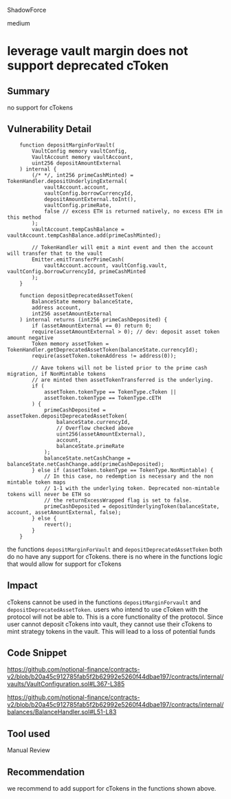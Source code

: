 ShadowForce

medium

# leverage vault margin does not support deprecated cToken

## Summary
no support for cTokens
## Vulnerability Detail
```solidity
    function depositMarginForVault(
        VaultConfig memory vaultConfig,
        VaultAccount memory vaultAccount,
        uint256 depositAmountExternal
    ) internal {
        (/* */, int256 primeCashMinted) = TokenHandler.depositUnderlyingExternal(
            vaultAccount.account,
            vaultConfig.borrowCurrencyId,
            depositAmountExternal.toInt(),
            vaultConfig.primeRate,
            false // excess ETH is returned natively, no excess ETH in this method
        );
        vaultAccount.tempCashBalance = vaultAccount.tempCashBalance.add(primeCashMinted);

        // TokenHandler will emit a mint event and then the account will transfer that to the vault
        Emitter.emitTransferPrimeCash(
            vaultAccount.account, vaultConfig.vault, vaultConfig.borrowCurrencyId, primeCashMinted
        );
    }
```
```solidity
    function depositDeprecatedAssetToken(
        BalanceState memory balanceState,
        address account,
        int256 assetAmountExternal
    ) internal returns (int256 primeCashDeposited) {
        if (assetAmountExternal == 0) return 0;
        require(assetAmountExternal > 0); // dev: deposit asset token amount negative
        Token memory assetToken = TokenHandler.getDeprecatedAssetToken(balanceState.currencyId);
        require(assetToken.tokenAddress != address(0));

        // Aave tokens will not be listed prior to the prime cash migration, if NonMintable tokens
        // are minted then assetTokenTransferred is the underlying.
        if (
            assetToken.tokenType == TokenType.cToken ||
            assetToken.tokenType == TokenType.cETH
        ) {
            primeCashDeposited = assetToken.depositDeprecatedAssetToken(
                balanceState.currencyId,
                // Overflow checked above
                uint256(assetAmountExternal),
                account,
                balanceState.primeRate
            );
            balanceState.netCashChange = balanceState.netCashChange.add(primeCashDeposited);
        } else if (assetToken.tokenType == TokenType.NonMintable) {
            // In this case, no redemption is necessary and the non mintable token maps
            // 1-1 with the underlying token. Deprecated non-mintable tokens will never be ETH so
            // the returnExcessWrapped flag is set to false.
            primeCashDeposited = depositUnderlyingToken(balanceState, account, assetAmountExternal, false);
        } else {
            revert();
        }
    }
```
the functions `depositMarginForVault` and `depositDeprecatedAssetToken` both do no have any support for cTokens. there is no where in the functions logic that would allow for support for cTokens
## Impact
cTokens cannot be used in the functions `depositMarginForvault` and `depositDeprecatedAssetToken`.  users who intend to use cToken with the protocol will not be able to. This is a core functionality of the protocol. Since user cannot deposit cTokens into vault, they cannot use their cTokens to mint strategy tokens in the vault. This will lead to a loss of potential funds
## Code Snippet
https://github.com/notional-finance/contracts-v2/blob/b20a45c912785fab5f2b62992e5260f44dbae197/contracts/internal/vaults/VaultConfiguration.sol#L367-L385

https://github.com/notional-finance/contracts-v2/blob/b20a45c912785fab5f2b62992e5260f44dbae197/contracts/internal/balances/BalanceHandler.sol#L51-L83
## Tool used

Manual Review

## Recommendation
we recommend to add support for cTokens in the functions shown above.
